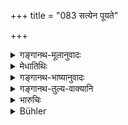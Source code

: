 +++
title = "083 सत्येन पूयते"

+++

<details><summary>गङ्गानथ-मूलानुवादः</summary>

‘By truth is the witness purified, by truth does merit grow: hence the truth should be spoken by witnesses of all castes.’—(83)
</details>

<details><summary>मेधातिथिः</summary>

**पूयते** शुद्ध्यत्य् अन्यस्माद् अपि पापान् मुच्यत इति यावत् । शेषं गतार्थम् ॥ ८.८३ ॥
</details>

<details><summary>गङ्गानथ-भाष्यानुवादः</summary>

‘*Purified*’—becomes pure; *i.e*., purged of other sins also. The rest is clear.
</details>

<details><summary>गङ्गानथ-तुल्य-वाक्यानि</summary>

**(verses 8.79-86)  
**

See Comparative notes for [Verse
8.79](http://www.wisdomlib.org/hinduism/book/manusmriti-with-the-commentary-of-medhatithi/d/doc200984.html#comparative-notes "English translation of verse").
</details>

<details><summary>भारुचिः</summary>

येन —
</details>

<details><summary>Bühler</summary>

083	'By truthfulness a witness is purified, through truthfulness his merit grows, truth must, therefore, be spoken by witnesses of all castes (varna).
</details>
